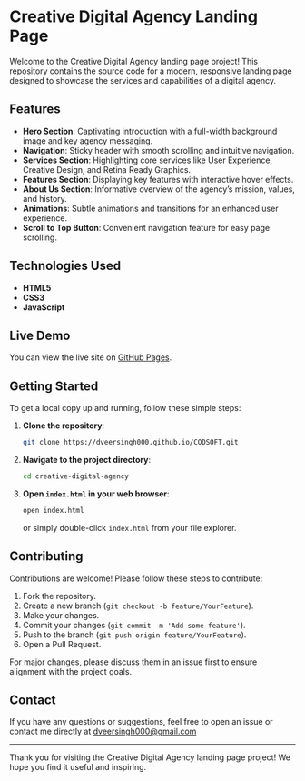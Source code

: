 # Creative Digital Agency Landing Page

Welcome to the Creative Digital Agency landing page project! This repository contains the source code for a modern, responsive landing page designed to showcase the services and capabilities of a digital agency.

## Features

- **Hero Section**: Captivating introduction with a full-width background image and key agency messaging.
- **Navigation**: Sticky header with smooth scrolling and intuitive navigation.
- **Services Section**: Highlighting core services like User Experience, Creative Design, and Retina Ready Graphics.
- **Features Section**: Displaying key features with interactive hover effects.
- **About Us Section**: Informative overview of the agency’s mission, values, and history.
- **Animations**: Subtle animations and transitions for an enhanced user experience.
- **Scroll to Top Button**: Convenient navigation feature for easy page scrolling.

## Technologies Used

- **HTML5**
- **CSS3**
- **JavaScript**

## Live Demo

You can view the live site on [GitHub Pages](https://dveersingh000.github.io/CODSOFT/).

## Getting Started

To get a local copy up and running, follow these simple steps:

1. **Clone the repository**:
    ```sh
    git clone https://dveersingh000.github.io/CODSOFT.git
    ```
2. **Navigate to the project directory**:
    ```sh
    cd creative-digital-agency
    ```
3. **Open `index.html` in your web browser**:
    ```sh
    open index.html
    ```
    or simply double-click `index.html` from your file explorer.

## Contributing

Contributions are welcome! Please follow these steps to contribute:

1. Fork the repository.
2. Create a new branch (`git checkout -b feature/YourFeature`).
3. Make your changes.
4. Commit your changes (`git commit -m 'Add some feature'`).
5. Push to the branch (`git push origin feature/YourFeature`).
6. Open a Pull Request.

For major changes, please discuss them in an issue first to ensure alignment with the project goals.


## Contact

If you have any questions or suggestions, feel free to open an issue or contact me directly at dveersingh000@gmail.com

---

Thank you for visiting the Creative Digital Agency landing page project! We hope you find it useful and inspiring.

